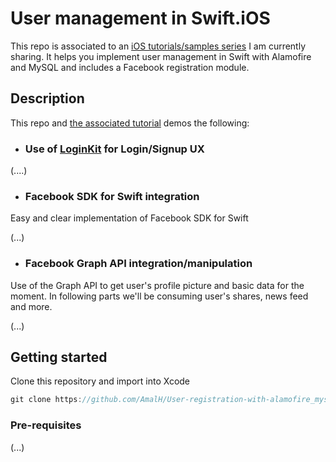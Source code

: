 # User management in Swift.iOS

This repo is associated to an [iOS tutorials/samples series](http://pragmatictheories.tech/category/ios/) I am currently sharing.
It helps you implement user management in Swift with Alamofire and MySQL and includes a Facebook registration module.

## Description

This repo and [the associated tutorial](http://pragmatictheories.tech/category/ios/) demos the following:

* ### Use of [LoginKit](https://github.com/IcaliaLabs/LoginKit) for Login/Signup UX
(....)

* ### Facebook SDK for Swift integration
Easy and clear implementation of Facebook SDK for Swift 

(...)


* ### Facebook Graph API integration/manipulation
Use of the Graph API to get user's profile picture and basic data for the moment.
In following parts we'll be consuming user's shares, news feed and more.

(...)

## Getting started
Clone this repository and import into Xcode
```javascript
git clone https://github.com/AmalH/User-registration-with-alamofire_mysql-and-facebook_sdk.git
```
### Pre-requisites
(...)
